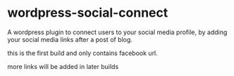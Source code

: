 # wordpress-social-connect
A wordpress plugin to connect users to your social media profile, by adding your social media links after a post of blog.

this is the first build and only contains facebook url.  

more links will be added in later builds 


